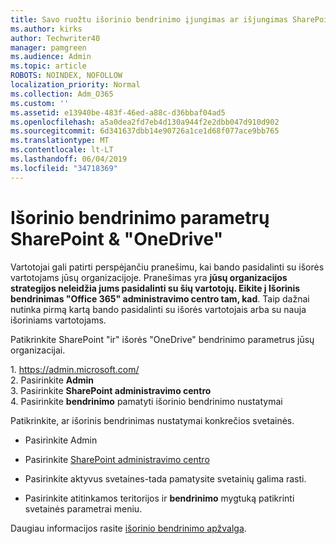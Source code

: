 ```yaml
---
title: Savo ruožtu išorinio bendrinimo įjungimas ar išjungimas SharePoint
ms.author: kirks
author: Techwriter40
manager: pamgreen
ms.audience: Admin
ms.topic: article
ROBOTS: NOINDEX, NOFOLLOW
localization_priority: Normal
ms.collection: Adm_O365
ms.custom: ''
ms.assetid: e13940be-483f-46ed-a88c-d36bbaf04ad5
ms.openlocfilehash: a5a0dea2fd7eb4d130a944f2e2dbb047d910d902
ms.sourcegitcommit: 6d341637dbb14e90726a1ce1d68f077ace9bb765
ms.translationtype: MT
ms.contentlocale: lt-LT
ms.lasthandoff: 06/04/2019
ms.locfileid: "34718369"
---
```

# <a name="external-sharing-settings-for-sharepoint--onedrive"></a>Išorinio bendrinimo parametrų SharePoint & "OneDrive"

Vartotojai gali patirti perspėjančiu pranešimu, kai bando pasidalinti su išorės vartotojams jūsų organizacijoje. Pranešimas yra **jūsų organizacijos strategijos neleidžia jums pasidalinti su šių vartotojų. Eikite į Išorinis bendrinimas "Office 365" administravimo centro tam, kad**. Taip dažnai nutinka pirmą kartą bando pasidalinti su išorės vartotojais arba su nauja išoriniams vartotojams.

Patikrinkite SharePoint "ir" išorės "OneDrive" bendrinimo parametrus jūsų organizacijai.&nbsp;</strong></p> <p>1.&nbsp;<a href="https://admin.microsoft.com/AdminPortal/Home#/homepage">https://admin.microsoft.com/</a><br />2. Pasirinkite <strong>Admin</strong><br />3. Pasirinkite <strong>SharePoint administravimo centro</strong><br />4. Pasirinkite <strong>bendrinimo</strong> pamatyti išorinio bendrinimo nustatymai

Patikrinkite, ar išorinis bendrinimas nustatymai konkrečios svetainės.

- Pasirinkite Admin

- Pasirinkite [SharePoint administravimo centro](https://admin.microsoft.com/AdminPortal/Home#/homepage">https://admin.microsoft.com/)

- Pasirinkite aktyvus svetaines-tada pamatysite svetainių galima rasti.
- Pasirinkite atitinkamos teritorijos ir **bendrinimo** mygtuką patikrinti svetainės parametrai meniu.

Daugiau informacijos rasite [išorinio bendrinimo apžvalga](https://docs.microsoft.com/en-us/sharepoint/external-sharing-overview).